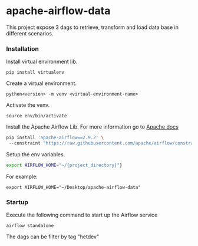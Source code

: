# apache-airflow-data
This project expose 3 dags to retrieve, transform and load 
data base in different scenarios.

### Installation

Install virtual environment lib.

```
pip install virtualenv
```

Create a virtual environment.

```
python<version> -m venv <virtual-environment-name>
```

Activate the venv.

```
source env/bin/activate
```

Install the Apache Airflow Lib.
For more information go to [Apache docs](https://airflow.apache.org/docs/apache-airflow/stable/installation/index.html)

```bash
pip install 'apache-airflow==2.9.2' \        
 --constraint "https://raw.githubusercontent.com/apache/airflow/constraints-2.9.2/constraints-3.8.txt"

```

Setup the env variables.
```bash
export AIRFLOW_HOME="~/{project_directory}"}
```
For example:
```
export AIRFLOW_HOME="~/Desktop/apache-airflow-data"
```

### Startup

Execute the following command to start up the Airflow service
```
airflow standalone
```

The dags can be filter by tag "hetdev"



